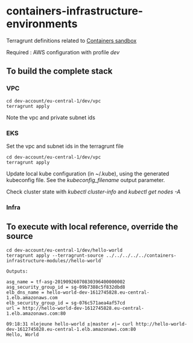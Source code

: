 # containers-infrastructure-environments
Terragrunt definitions related to [Containers sandbox](https://github.com/lejeunen/containers)

Required : AWS configuration with profile _dev_


## To build the complete stack

### VPC


```
cd dev-account/eu-central-1/dev/vpc
terragrunt apply 

```

Note the vpc and private subnet ids

### EKS

Set the vpc and subnet ids in the terragrunt file

```
cd dev-account/eu-central-1/dev/vpc
terragrunt apply 

```

Update local kube configuration (in ~/.kube), using the generated kubeconfig file. See the _kubeconfig_filename_ output parameter.



Check cluster state with _kubectl cluster-info_ and _kubectl get nodes -A_



### Infra


## To execute with local reference, override the source

```
cd dev-account/eu-central-1/dev/hello-world
terragrunt apply --terragrunt-source ../../../../../containers-infrastructure-modules//hello-world`

Outputs:

asg_name = tf-asg-20190926070830396400000002
asg_security_group_id = sg-09b7388c5f832dbd8
elb_dns_name = hello-world-dev-1612745828.eu-central-1.elb.amazonaws.com
elb_security_group_id = sg-076c571aea4af57cd
url = http://hello-world-dev-1612745828.eu-central-1.elb.amazonaws.com:80

09:18:31 nlejeune hello-world ±|master ✗|→ curl http://hello-world-dev-1612745828.eu-central-1.elb.amazonaws.com:80
Hello, World

```

